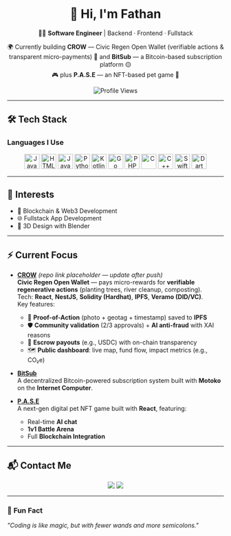 <div align="center">

# 👋 Hi, I'm **Fathan**  
👨‍💻 **Software Engineer** | Backend · Frontend · Fullstack  

🌍 Currently building **CROW** — Civic Regen Open Wallet (verifiable actions & transparent micro-payments)
🚀 and **BitSub** — a Bitcoin-based subscription platform 🟡  
🎮 plus **P.A.S.E** — an NFT-based pet game 🐾  


![Profile Views](https://komarev.com/ghpvc/?username=FathanAkram-app&style=flat-square&color=blue)

---

</div>

## 🛠 **Tech Stack**

### **Languages I Use**
<p align="center">
  <img src="https://cdn.iconscout.com/icon/free/png-128/javascript-3521515-2945018.png" width="35" title="JavaScript"/>
  <img src="https://cdn.iconscout.com/icon/free/png-128/html-2752158-2284975.png" width="35" title="HTML"/>
  <img src="https://cdn.iconscout.com/icon/free/png-128/java-3628857-3029997.png" width="35" title="Java"/>
  <img src="https://cdn.iconscout.com/icon/free/png-128/python-3628999-3030224.png" width="35" title="Python"/>
  <img src="https://cdn.iconscout.com/icon/free/png-128/kotlin-2038873-1720086.png" width="35" title="Kotlin"/>
  <img src="https://cdn.iconscout.com/icon/free/png-128/go-2752178-2284995.png" width="35" title="Go"/>
  <img src="https://cdn.iconscout.com/icon/free/png-128/php-2752101-2284918.png" width="35" title="PHP"/>
  <img src="https://cdn.iconscout.com/icon/free/png-128/c-2336965-1982846.png" width="35" title="C"/>
  <img src="https://cdn.iconscout.com/icon/free/png-128/c-4-226082.png" width="35" title="C++"/>
  <img src="https://assets.website-files.com/5acbcf3278f9ca8c8c178e76/60788c850b61163c0aade981_swiftui.png" width="35" title="Swift"/>
  <img src="https://www.kindpng.com/picc/m/176-1766682_dart-programming-language-hd-png-download.png" width="35" title="Dart"/>
</p>

---

## 🧠 **Interests**
- 🔗 Blockchain & Web3 Development  
- 🌐 Fullstack App Development  
- 🎨 3D Design with Blender  

---

## ⚡ **Current Focus**

- **[CROW](https://github.com/FathanAkram-app/CROW)** *(repo link placeholder — update after push)*  
  **Civic Regen Open Wallet** — pays micro-rewards for **verifiable regenerative actions** (planting trees, river cleanup, composting).  
  Tech: **React**, **NestJS**, **Solidity (Hardhat)**, **IPFS**, **Veramo (DID/VC)**.  
  Key features:
  - 📸 **Proof-of-Action** (photo + geotag + timestamp) saved to **IPFS**
  - 🛡 **Community validation** (2/3 approvals) + **AI anti-fraud** with XAI reasons
  - 💸 **Escrow payouts** (e.g., USDC) with on-chain transparency
  - 🗺 **Public dashboard**: live map, fund flow, impact metrics (e.g., CO₂e)
  
- **[BitSub](https://github.com/FathanAkram-app/BitSub)**  
  A decentralized Bitcoin-powered subscription system built with **Motoko** on the **Internet Computer**.

- **[P.A.S.E](https://github.com/FathanAkram-app/P.A.S.E)**  
  A next-gen digital pet NFT game built with **React**, featuring:
  - Real-time **AI chat**
  - **1v1 Battle Arena**
  - Full **Blockchain Integration**


---

## 📬 **Contact Me**
<p align="center">
  <a href="mailto:fathan.a.dev@gmail.com"><img src="https://img.shields.io/badge/Email-D14836?style=for-the-badge&logo=gmail&logoColor=white"/></a>
  <a href="https://github.com/FathanAkram-app"><img src="https://img.shields.io/badge/GitHub-333333?style=for-the-badge&logo=github&logoColor=white"/></a>
</p>

---

### 🎯 **Fun Fact**
*"Coding is like magic, but with fewer wands and more semicolons."*  
</div>
